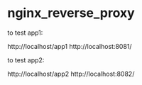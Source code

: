 # nginx_reverse_proxy

to test app1:  

http://localhost/app1
http://localhost:8081/


to test app2:  

http://localhost/app2
http://localhost:8082/

